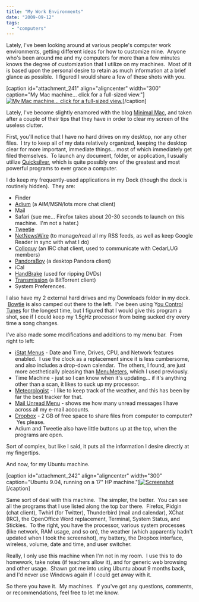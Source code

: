 ```yaml
---
title: "My Work Environments"
date: "2009-09-12"
tags:
  - "computers"
---
```


Lately, I've been looking around at various people's computer work environments, getting different ideas for how to customize mine.  Anyone who's been around me and my computers for more than a few minutes knows the degree of customization that I utilize on my machines.  Most of it is based upon the personal desire to retain as much information at a brief glance as possible.  I figured I would share a few of these shots with you.

\[caption id="attachment\_241" align="aligncenter" width="300" caption="My Mac machine... click for a full-sized view."\][![My Mac machine... click for a full-sized view.](http://niclake13.wordpress.com/wp-content/uploads/2009/09/picture-1.png?w=300 "Picture 1")](http://img143.imageshack.us/img143/6499/picture1px.png)\[/caption\]

Lately, I've become slightly enamored with the blog [Minimal Mac](http://www.minimalmac.com), and taken after a couple of their tips that they have in order to clear my screen of the useless clutter.

First, you'll notice that I have no hard drives on my desktop, nor any other files.  I try to keep all of my data relatively organized, keeping the desktop clear for more important, immediate things... most of which immediately get filed themselves.  To launch any document, folder, or application, I usually utilize [Quicksilver](http://www.blacktree.com/), which is quite possibly one of the greatest and most powerful programs to ever grace a computer.

I do keep my frequently-used applications in my Dock (though the dock is routinely hidden).  They are:

- Finder
- [Adium](http://adium.im/) (a AIM/MSN/lots more chat client)
- Mail
- Safari (sue me... Firefox takes about 20-30 seconds to launch on this machine.  I'm not a hater.)
- [Tweetie](http://www.tweetie.com/)
- [](http://www.tweetie.com/)[NetNewsWire](http://www.newsgator.com/INDIVIDUALS/NETNEWSWIRE/) (to manage/read all my RSS feeds, as well as keep Google Reader in sync with what I do)
- [Colloquy](http://colloquy.info/) (an IRC chat client, used to communicate with CedarLUG members)
- [PandoraBoy](http://code.google.com/p/pandoraboy/) (a desktop Pandora client)
- iCal
- [HandBrake](http://handbrake.fr/) (used for ripping DVDs)
- [Transmission](http://www.transmissionbt.com/) (a BitTorrent client)
- System Preferences.

I also have my 2 external hard drives and my Downloads folder in my dock.  [Bowtie](http://bowtieapp.com/) is also camped out there to the left.  I've been using Y[ou Control Tunes](http://www.yousoftware.com/tunes/) for the longest time, but I figured that I would give this program a shot, see if I could keep my 1.5gHz processor from being sucked dry every time a song changes.

I've also made some modifications and additions to my menu bar.  From right to left:

- [iStat Menus](http://www.islayer.com/apps/istatmenus/) - Date and Time, Drives, CPU, and Network features enabled.  I use the clock as a replacement since it is less cumbersome, and also includes a drop-down calendar.  The others, I found, are just more aesthetically pleasing than [MenuMeters](http://www.ragingmenace.com/software/menumeters/), which I used previously.
- Time Machine - just so I can know when it's updating... if it's anything other than a scan, it likes to suck up my processor.
- [Meteorologist](http://meteorologist.en.softonic.com/mac) - I like to keep track of the weather, and this has been by far the best tracker for that.
- [Mail Unread Menu](http://www.loganrockmore.com/MailUnreadMenu/) - shows me how many unread messages I have across all my e-mail accounts.
- [Dropbox](http://www.getdropbox.com/) - 2 GB of free space to share files from computer to computer?  Yes please.
- Adium and Tweetie also have little buttons up at the top, when the programs are open.

Sort of complex, but like I said, it puts all the information I desire directly at my fingertips.

And now, for my Ubuntu machine.

\[caption id="attachment\_242" align="aligncenter" width="300" caption="Ubuntu 9.04, running on a 17" HP machine."\][![Screenshot](http://niclake13.wordpress.com/wp-content/uploads/2009/09/screenshot.png?w=300 "Screenshot")](http://img42.imageshack.us/img42/1700/screenshotmg.png)\[/caption\]

Same sort of deal with this machine.  The simpler, the better.  You can see all the programs that I use listed along the top bar there.  Firefox, Pidgin (chat client), Twhirl (for Twitter), Thunderbird (mail and calendar), XChat (IRC), the OpenOffice Word replacement, Terminal, System Status, and Stickies.  To the right, you have the processor, various system processes (like network, RAM usage, and so on), the weather (which apparently hadn't updated when I took the screenshot), my battery, the Dropbox interface, wireless, volume, date and time, and user switcher.

Really, I only use this machine when I'm not in my room.  I use this to do homework, take notes (if teachers allow it), and for generic web browsing and other usage.  Shawn got me into using Ubuntu about 9 months back, and I'd never use Windows again if I could get away with it.

So there you have it.  My machines.  If you've got any questions, comments, or recommendations, feel free to let me know.
